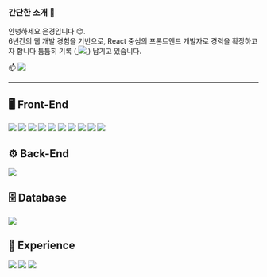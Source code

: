 
### 간단한 소개 🤚 

<p>안녕하세요 은경입니다 😊.<br />
6년간의 웹 개발 경험을 기반으로, React 중심의 프론트엔드 개발자로 경력을 확장하고자 합니다
틈틈히 기록 (<a href="https://velog.io/@bang04/posts">
 <img src="https://img.shields.io/badge/Velog-20C997?style=flat-square&logo=velog&logoColor=white"/>
</a>) 남기고 있습니다. </p>


 📫    <a href="mailto:wjdtjr92@naver.com">
<img src="https://img.shields.io/badge/naver-03C75A?style=flat-square&logo=naver&logoColor=white"> 
</a>

---

## 🖥️ Front-End  
<!-- 웹 기본 기술 -->
<img src="https://img.shields.io/badge/HTML5-E34F26?style=flat-square&logo=html5&logoColor=white"> 
<img src="https://img.shields.io/badge/CSS3-1572B6?style=flat-square&logo=css3&logoColor=white"> 
<img src="https://img.shields.io/badge/JavaScript-F7DF1E?style=flat-square&logo=javascript&logoColor=black"> 
<img src="https://img.shields.io/badge/jquery-0769AD?style=flat-square&logo=jquery&logoColor=white"> 

<!-- 라이브러리 / 프레임워크 -->
<img src="https://img.shields.io/badge/jQuery-0769AD?style=flat-square&logo=jquery&logoColor=white"> 
<img src="https://img.shields.io/badge/TailwindCSS-06B6D4?style=flat-square&logo=tailwindcss&logoColor=white">
<img src="https://img.shields.io/badge/Bootstrap-7952B3?style=flat-square&logo=bootstrap&logoColor=white">

<!-- 최신 스택 -->
<img src="https://img.shields.io/badge/React-61DAFB?style=flat-square&logo=React&logoColor=black"/>
<img src="https://img.shields.io/badge/TypeScript-3178C6?style=flat-square&logo=typescript&logoColor=white"/>
<img src="https://img.shields.io/badge/Typescript-3178C6?style=flat-square&logo=Typescript&logoColor=white"/>

## ⚙️ Back-End  
<img src="https://img.shields.io/badge/PHP-777BB4?style=flat-square&logo=php&logoColor=white"/>

## 🗄️ Database  
<img src="https://img.shields.io/badge/MySQL-4479A1?style=flat-square&logo=mysql&logoColor=white">  

## 💼 Experience  
<img src="https://img.shields.io/badge/Java-007396?style=flat-square&logo=java&logoColor=white"/> 
<img src="https://img.shields.io/badge/Spring-6DB33F?style=flat-square&logo=Spring&logoColor=white"/>
<img src="https://img.shields.io/badge/Oracle-F80000?style=flat-square&logo=oracle&logoColor=white"/>



  
